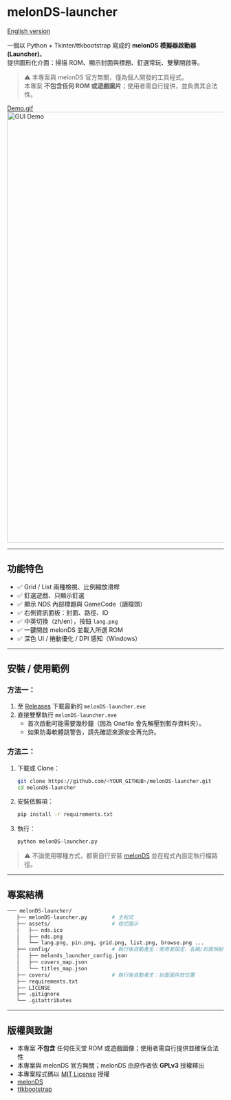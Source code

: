 # melonDS-launcher

[English version](./README.md)

一個以 Python + Tkinter/ttkbootstrap 寫成的 **melonDS 模擬器啟動器 (Launcher)**。  
提供圖形化介面：掃描 ROM、顯示封面與標題、釘選常玩、雙擊開啟等。

> ⚠️ 本專案與 melonDS 官方無關，僅為個人開發的工具程式。  
> 本專案 **不包含任何 ROM 或遊戲圖片**；使用者需自行提供，並負責其合法性。

[Demo.gif](./images/demo.gif)
<a href="images/demo.gif">
    <img src="images/demo.gif" width="1000" alt="GUI Demo">
</a>  

---

## 功能特色
- ✅ Grid / List 兩種檢視、比例縮放滑桿
- ✅ 釘選遊戲、只顯示釘選
- ✅ 顯示 NDS 內部標題與 GameCode（讀檔頭）
- ✅ 右側資訊面板：封面、路徑、ID
- ✅ 中英切換（zh/en），按鈕 `lang.png`
- ✅ 一鍵開啟 melonDS 並載入所選 ROM
- ✅ 深色 UI / 捲動優化 / DPI 感知（Windows）

---

## 安裝 / 使用範例

### 方法一：
1. 至 [Releases](https://github.com/LeviChen1126/melonDS-launcher/releases) 下載最新的 `melonDS-launcher.exe`  
2. 直接雙擊執行 `melonDS-launcher.exe`
   - 首次啟動可能需要幾秒鐘（因為 Onefile 會先解壓到暫存資料夾）。
   - 如果防毒軟體跳警告，請先確認來源安全再允許。

### 方法二：
1. 下載或 Clone：
   ```bash
   git clone https://github.com/<YOUR_GITHUB>/melonDS-launcher.git
   cd melonDS-launcher
   ```

2. 安裝依賴項：
   ```bash
   pip install -r requirements.txt
   ```

3. 執行：
   ```bash
   python melonDS-launcher.py
   ```

> ⚠️ 不論使用哪種方式，都需自行安裝 [melonDS](https://melonds.kuribo64.net/) 並在程式內設定執行檔路徑。

---

## 專案結構
```bash
─── melonDS-launcher/
   ├── melonDS-launcher.py        # 主程式
   ├── assets/                    # 程式圖示
   │   ├── nds.ico
   │   ├── nds.png
   │   └── lang.png, pin.png, grid.png, list.png, browse.png ...
   ├── config/                    # 執行後自動產生：使用者設定、名稱/封面映射
   │   ├── melonds_launcher_config.json
   │   ├── covers_map.json
   │   └── titles_map.json
   ├── covers/                    # 執行後自動產生：封面圖存放位置
   ├── requirements.txt
   ├── LICENSE
   ├── .gitignore
   └── .gitattributes
```

---

## 版權與致謝
- 本專案 **不包含** 任何任天堂 ROM 或遊戲圖像；使用者需自行提供並確保合法性
- 本專案與 melonDS 官方無關；melonDS 由原作者依 **GPLv3** 授權釋出
- 本專案程式碼以 [MIT License](./LICENSE) 授權
- [melonDS](https://github.com/melonDS-emu/melonDS)
- [ttkbootstrap](https://ttkbootstrap.readthedocs.io/en/latest/)
